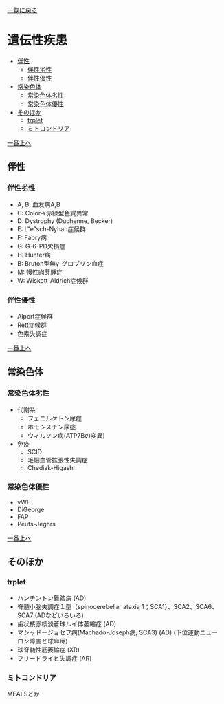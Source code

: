[一覧に戻る](../README.md)

# 遺伝性疾患

* [伴性](#伴性)
    * [伴性劣性](#伴性劣性)
    * [伴性優性](#伴性優性)
* [常染色体](#常染色体)
    * [常染色体劣性](#常染色体劣性)
    * [常染色体優性](#常染色体優性)
* [そのほか](#そのほか)
    * [trplet](#trplet)
    * [ミトコンドリア](#ミトコンドリア)


[一番上へ](#遺伝性疾患)
## 伴性
### 伴性劣性
* A, B: 血友病A,B
* C: Color→赤緑型色覚異常
* D: Dystrophy (Duchenne, Becker)
* E: L"e"sch-Nyhan症候群
* F: Fabry病
* G: G-6-PD欠損症
* H: Hunter病
* B: Bruton型無γ-グロブリン血症
* M: 慢性肉芽腫症
* W: Wiskott-Aldrich症候群

### 伴性優性
* Alport症候群
* Rett症候群
* 色素失調症

[一番上へ](#遺伝性疾患)
## 常染色体
### 常染色体劣性
* 代謝系
    * フェニルケトン尿症
    * ホモシスチン尿症
    * ウィルソン病(ATP7Bの変異)
* 免疫
    * SCID
    * 毛細血管拡張性失調症
    * Chediak-Higashi

### 常染色体優性
* vWF
* DiGeorge
* FAP
* Peuts-Jeghrs


[一番上へ](#遺伝性疾患)
## そのほか
### trplet
* ハンチントン舞踏病 (AD)
* 脊髄小脳失調症１型（spinocerebellar ataxia 1；SCA1）、SCA2、SCA6、SCA7 (ADなどいろいろ)
* 歯状核赤核淡蒼球ルイ体萎縮症 (AD)
* マシャドージョセフ病(Machado-Joseph病; SCA3) (AD) (下位運動ニューロン障害と球麻痺) 
* 球脊髄性筋萎縮症 (XR)
* フリードライヒ失調症 (AR)

### ミトコンドリア
MEALSとか
